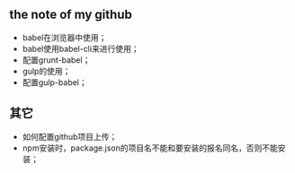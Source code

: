## the note of my github

- babel在浏览器中使用；
- babel使用babel-cli来进行使用；
- 配置grunt-babel；
- gulp的使用；
- 配置gulp-babel；


## 其它
- 如何配置github项目上传；
- npm安装时，package.json的项目名不能和要安装的报名同名，否则不能安装；

